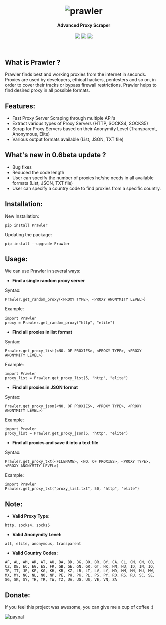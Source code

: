 <h1 align="center">
	<br>
	<img src="https://i.ibb.co/w7jx8Yg/prawler.png" alt="prawler">
</h1>
<h4 align="center">Advanced Proxy Scraper</h4>
<p align="center">
	<a href="https://pypi.org/project/Prawler/"><img src="https://img.shields.io/pypi/v/Prawler"></a>
<a href="https://raw.githubusercontent.com/priyamharsh14/Prawler/master/LICENSE"><img src="https://img.shields.io/github/license/priyamharsh14/Prawler"></a>
<img src="https://img.shields.io/pypi/pyversions/Prawler">
</p>
<br>

## What is Prawler ?
Prawler finds best and working proxies from the internet in seconds. Proxies are used by developers, ethical hackers, pentesters and so on, in order to cover their tracks or bypass firewall restrictions. Prawler helps to find desired proxy in all possible formats.

## Features:
- Fast Proxy Server Scraping through multiple API's
- Extract various types of Proxy Servers (HTTP, SOCKS4, SOCKS5)
- Scrap for Proxy Servers based on their Anonymity Level (Transparent, Anonymous, Elite)
- Various output formats available (List, JSON, TXT file)

## What's new in 0.6beta update ?
- Bug fixes
- Reduced the code length
- User can specify the number of proxies he/she needs in all available formats (List, JSON, TXT file)
- User can specify a country code to find proxies from a specific country.

## Installation:

New Installation:
```
pip install Prawler
```

Updating the package:
```
pip install --upgrade Prawler
```

## Usage:

We can use Prawler in several ways:
- **Find a single random proxy server**

Syntax:
```
Prawler.get_random_proxy(<PROXY TYPE>, <PROXY ANONYMITY LEVEL>)
```
Example:
```
import Prawler
proxy = Prawler.get_random_proxy("http", "elite")
```

- **Find all proxies in list format**

Syntax:
```
Prawler.get_proxy_list(<NO. OF PROXIES>, <PROXY TYPE>, <PROXY ANONYMITY LEVEL>)
```
Example:
```
import Prawler
proxy_list = Prawler.get_proxy_list(5, "http", "elite")
```

- **Find all proxies in JSON format**

Syntax:
```
Prawler.get_proxy_json(<NO. OF PROXIES>, <PROXY TYPE>, <PROXY ANONYMITY LEVEL>)
```
Example:
```
import Prawler
proxy_list = Prawler.get_proxy_json(5, "http", "elite")
```

- **Find all proxies and save it into a text file**

Syntax:
```
Prawler.get_proxy_txt(<FILENAME>, <NO. OF PROXIES>, <PROXY TYPE>, <PROXY ANONYMITY LEVEL>)
```
Example:
```
import Prawler
Prawler.get_proxy_txt("proxy_list.txt", 50, "http", "elite")
```

## Note:

- **Valid Proxy Type:**<br>
```
http, socks4, socks5
```
- **Valid Anonymity Level:**<br>
```
all, elite, anonymous, transparent
```
- **Valid Country Codes:**<br>
```
AF, AL, AM, AR, AT, AU, BA, BD, BG, BO, BR, BY, CA, CL, CM, CN, CO, CZ, DE, EC, EG, ES, FR, GB, GE, GN, GR, GT, HK, HN, HU, ID, IN, IQ, IR, IT, JP, KE, KG, KH, KR, KZ, LB, LT, LV, LY, MD, MM, MN, MU, MW, MX, MY, NG, NL, NO, NP, PE, PH, PK, PL, PS, PY, RO, RS, RU, SC, SE, SG, SK, SY, TH, TR, TW, TZ, UA, UG, US, VE, VN, ZA
```

## Donate:

If you feel this project was awesome, you can give me a cup of coffee :)

[![paypal](https://www.paypalobjects.com/en_US/i/btn/btn_donateCC_LG.gif)](https://www.paypal.me/priyamharsh14)
